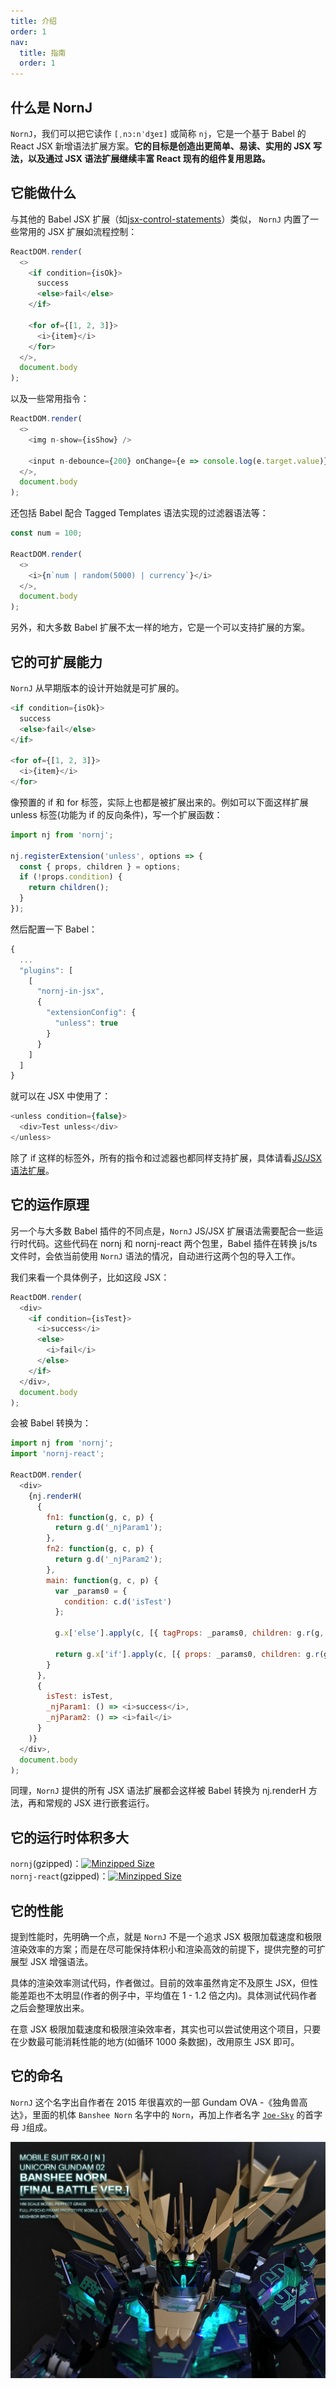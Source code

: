 ```yaml
---
title: 介绍
order: 1
nav:
  title: 指南
  order: 1
---
```


## 什么是 NornJ

`NornJ`，我们可以把它读作 `[ˌnɔ:nˈdʒeɪ]` 或简称 `nj`，它是一个基于 Babel 的 React JSX 新增语法扩展方案。**它的目标是创造出更简单、易读、实用的 JSX 写法，以及通过 JSX 语法扩展继续丰富 React 现有的组件复用思路。**

## 它能做什么

与其他的 Babel JSX 扩展（如[jsx-control-statements](https://github.com/AlexGilleran/jsx-control-statements)）类似， `NornJ` 内置了一些常用的 JSX 扩展如流程控制：

```js
ReactDOM.render(
  <>
    <if condition={isOk}>
      success
      <else>fail</else>
    </if>

    <for of={[1, 2, 3]}>
      <i>{item}</i>
    </for>
  </>,
  document.body
);
```

以及一些常用指令：

```js
ReactDOM.render(
  <>
    <img n-show={isShow} />

    <input n-debounce={200} onChange={e => console.log(e.target.value)} />
  </>,
  document.body
);
```

还包括 Babel 配合 Tagged Templates 语法实现的过滤器语法等：

```js
const num = 100;

ReactDOM.render(
  <>
    <i>{n`num | random(5000) | currency`}</i>
  </>,
  document.body
);
```

另外，和大多数 Babel 扩展不太一样的地方，它是一个可以支持扩展的方案。

## 它的可扩展能力

`NornJ` 从早期版本的设计开始就是可扩展的。

```js
<if condition={isOk}>
  success
  <else>fail</else>
</if>

<for of={[1, 2, 3]}>
  <i>{item}</i>
</for>
```

像预置的 if 和 for 标签，实际上也都是被扩展出来的。例如可以下面这样扩展 unless 标签(功能为 if 的反向条件)，写一个扩展函数：

```js
import nj from 'nornj';

nj.registerExtension('unless', options => {
  const { props, children } = options;
  if (!props.condition) {
    return children();
  }
});
```

然后配置一下 Babel：

```js
{
  ...
  "plugins": [
    [
      "nornj-in-jsx",
      {
        "extensionConfig": {
          "unless": true
        }
      }
    ]
  ]
}
```

就可以在 JSX 中使用了：

```js
<unless condition={false}>
  <div>Test unless</div>
</unless>
```

除了 if 这样的标签外，所有的指令和过滤器也都同样支持扩展，具体请看[JS/JSX 语法扩展](../jsx-extension)。

## 它的运作原理

另一个与大多数 Babel 插件的不同点是，`NornJ` JS/JSX 扩展语法需要配合一些运行时代码。这些代码在 nornj 和 nornj-react 两个包里，Babel 插件在转换 js/ts 文件时，会依当前使用 `NornJ` 语法的情况，自动进行这两个包的导入工作。

我们来看一个具体例子，比如这段 JSX：

```js
ReactDOM.render(
  <div>
    <if condition={isTest}>
      <i>success</i>
      <else>
        <i>fail</i>
      </else>
    </if>
  </div>,
  document.body
);
```

会被 Babel 转换为：

```js
import nj from 'nornj';
import 'nornj-react';

ReactDOM.render(
  <div>
    {nj.renderH(
      {
        fn1: function(g, c, p) {
          return g.d('_njParam1');
        },
        fn2: function(g, c, p) {
          return g.d('_njParam2');
        },
        main: function(g, c, p) {
          var _params0 = {
            condition: c.d('isTest')
          };

          g.x['else'].apply(c, [{ tagProps: _params0, children: g.r(g, c, g.fn1) }]);

          return g.x['if'].apply(c, [{ props: _params0, children: g.r(g, c, g.fn2) }]);
        }
      },
      {
        isTest: isTest,
        _njParam1: () => <i>success</i>,
        _njParam2: () => <i>fail</i>
      }
    )}
  </div>,
  document.body
);
```

同理，`NornJ` 提供的所有 JSX 语法扩展都会这样被 Babel 转换为 nj.renderH 方法，再和常规的 JSX 进行嵌套运行。

## 它的运行时体积多大

`nornj`(gzipped)：<a href="https://bundlephobia.com/result?p=nornj"><img src="https://img.shields.io/bundlephobia/minzip/nornj.svg?style=flat" alt="Minzipped Size"></a>
<br>
`nornj-react`(gzipped)：<a href="https://bundlephobia.com/result?p=nornj-react"><img src="https://img.shields.io/bundlephobia/minzip/nornj-react.svg?style=flat" alt="Minzipped Size"></a>

## 它的性能

提到性能时，先明确一个点，就是 `NornJ` 不是一个追求 JSX 极限加载速度和极限渲染效率的方案；而是在尽可能保持体积小和渲染高效的前提下，提供完整的可扩展型 JSX 增强语法。

具体的渲染效率测试代码，作者做过。目前的效率虽然肯定不及原生 JSX，但性能差距也不太明显(作者的例子中，平均值在 1 - 1.2 倍之内)。具体测试代码作者之后会整理放出来。

在意 JSX 极限加载速度和极限渲染效率者，其实也可以尝试使用这个项目，只要在少数最可能消耗性能的地方(如循环 1000 条数据)，改用原生 JSX 即可。

## 它的命名

`NornJ` 这个名字出自作者在 2015 年很喜欢的一部 Gundam OVA -《独角兽高达》，里面的机体 `Banshee Norn` 名字中的 `Norn`，再加上作者名字 [`Joe-Sky`](https://github.com/joe-sky) 的首字母 `J`组成。

<img src="../assets/banshee-norn.jpg">
